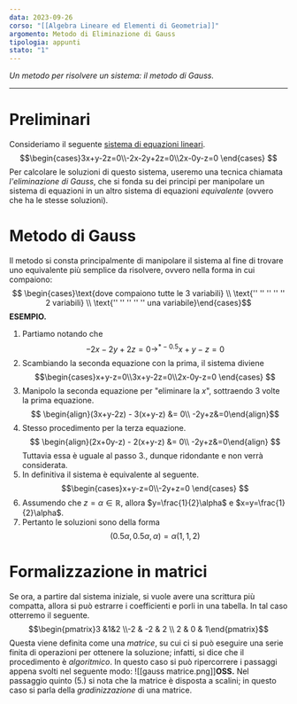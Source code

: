 ```yaml
---
data: 2023-09-26
corso: "[[Algebra Lineare ed Elementi di Geometria]]"
argomento: Metodo di Eliminazione di Gauss
tipologia: appunti
stato: "1"
---
```

*Un metodo per risolvere un sistema: il metodo di Gauss.*
- - -
# Preliminari
Consideriamo il seguente [sistema di equazioni lineari](Equazioni%20e%20Proprietà%20Lineari). $$\begin{cases}3x+y-2z=0\\-2x-2y+2z=0\\2x-0y-z=0 \end{cases} $$
Per calcolare le soluzioni di questo sistema, useremo una tecnica chiamata *l'eliminazione di Gauss*, che si fonda su dei principi per manipolare un sistema di equazioni in un altro sistema di equazioni *equivalente* (ovvero che ha le stesse soluzioni).

# Metodo di Gauss
Il metodo si consta principalmente di manipolare il sistema al fine di trovare uno equivalente più semplice da risolvere, ovvero nella forma in cui compaiono: 
$$ \begin{cases}\text{dove compaiono tutte le 3 variabili} \\ \text{'' '' '' '' '' 2 variabili} \\ \text{'' '' '' '' '' una variabile}\end{cases}$$ 
**ESEMPIO.** 
1. Partiamo notando che $$-2x-2y+2z=0 \rightarrow^{*-0.5}x+y-z=0$$
2. Scambiando la seconda equazione con la prima, il sistema diviene$$\begin{cases}x+y-z=0\\3x+y-2z=0\\2x-0y-z=0 \end{cases} $$
3. Manipolo la seconda equazione per "eliminare la $x$", sottraendo 3 volte la prima equazione. $$ \begin{align}(3x+y-2z) - 3(x+y-z) &= 0\\ -2y+z&=0\end{align}$$
4. Stesso procedimento per la terza equazione. $$  \begin{align}(2x+0y-z) - 2(x+y-z) &= 0\\ -2y+z&=0\end{align} $$ Tuttavia essa è uguale al passo 3., dunque ridondante e non verrà considerata.
5. In definitiva il sistema è equivalente al seguente. $$\begin{cases}x+y-z=0\\-2y+z=0 \end{cases} $$
6. Assumendo che $z = \alpha \in \mathbb{R}$, allora $y=\frac{1}{2}\alpha$ e $x=y=\frac{1}{2}\alpha$.
7. Pertanto le soluzioni sono della forma $$(0.5\alpha, 0.5\alpha, \alpha) = \alpha(1,1,2) $$
# Formalizzazione in matrici
Se ora, a partire dal sistema iniziale, si vuole avere una scrittura più compatta, allora si può estrarre i coefficienti e porli in una tabella. In tal caso otterremo il seguente. $$\begin{pmatrix}3 &1&2 \\-2 & -2 & 2 \\ 2 & 0 & 1\end{pmatrix}$$Questa viene definita come una *matrice*, su cui ci si può eseguire una serie finita di operazioni per ottenere la soluzione; infatti, si dice che il procedimento è *algoritmico*.
In questo caso si può ripercorrere i passaggi appena svolti nel seguente modo: 
![[gauss matrice.png]]**OSS.** Nel passaggio quinto (5.) si nota che la matrice è disposta a scalini; in questo caso si parla della *gradinizzazione* di una matrice.
